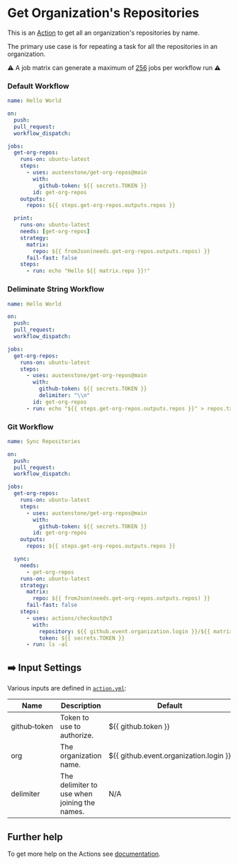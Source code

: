 # Get Organization's Repositories

This is an [Action](https://docs.github.com/en/actions) to get all an organization's repositories by name.

The primary use case is for repeating a task for all the repositories in an organization.

:warning: A job matrix can generate a maximum of [256](https://docs.github.com/en/actions/using-jobs/using-a-build-matrix-for-your-jobs#:~:text=A%20job%20matrix%20can%20generate%20a%20maximum%20of%20256%20jobs%20per%20workflow%20run.%20This%20limit%20also%20applies%20to%20self%2Dhosted%20runners.) jobs per workflow run :warning:

### Default Workflow
```yml
name: Hello World

on:
  push:
  pull_request:
  workflow_dispatch:

jobs:
  get-org-repos:
    runs-on: ubuntu-latest
    steps:
      - uses: austenstone/get-org-repos@main
        with:
          github-token: ${{ secrets.TOKEN }}
        id: get-org-repos
    outputs:
      repos: ${{ steps.get-org-repos.outputs.repos }}

  print:
    runs-on: ubuntu-latest
    needs: [get-org-repos]
    strategy:
      matrix:
        repo: ${{ fromJson(needs.get-org-repos.outputs.repos) }}
      fail-fast: false
    steps:
      - run: echo "Hello ${{ matrix.repo }}!"
```

### Deliminate String Workflow
```yml
name: Hello World

on:
  push:
  pull_request:
  workflow_dispatch:

jobs:
  get-org-repos:
    runs-on: ubuntu-latest
    steps:
      - uses: austenstone/get-org-repos@main
        with:
          github-token: ${{ secrets.TOKEN }}
          delimiter: "\\n"
        id: get-org-repos
      - run: echo "${{ steps.get-org-repos.outputs.repos }}" > repos.txt
```

### Git Workflow
```yml
name: Sync Repositories

on:
  push:
  pull_request:
  workflow_dispatch:

jobs:
  get-org-repos:
    runs-on: ubuntu-latest
    steps:
      - uses: austenstone/get-org-repos@main
        with:
          github-token: ${{ secrets.TOKEN }}
        id: get-org-repos
    outputs:
      repos: ${{ steps.get-org-repos.outputs.repos }}

  sync:
    needs:
      - get-org-repos
    runs-on: ubuntu-latest
    strategy:
      matrix:
        repo: ${{ fromJson(needs.get-org-repos.outputs.repos) }}
      fail-fast: false
    steps:
      - uses: actions/checkout@v3
        with:
          repository: ${{ github.event.organization.login }}/${{ matrix.repo }}
          token: ${{ secrets.TOKEN }}
      - run: ls -al
```

## ➡️ Input Settings
Various inputs are defined in [`action.yml`](action.yml):

| Name | Description | Default |
| --- | - | - |
| github&#x2011;token | Token to use to authorize. | ${{&nbsp;github.token&nbsp;}} |
| org | The organization name. | ${{&nbsp;github.event.organization.login&nbsp;}} |
| delimiter | The delimiter to use when joining the names. | N/A |

## Further help
To get more help on the Actions see [documentation](https://docs.github.com/en/actions).
